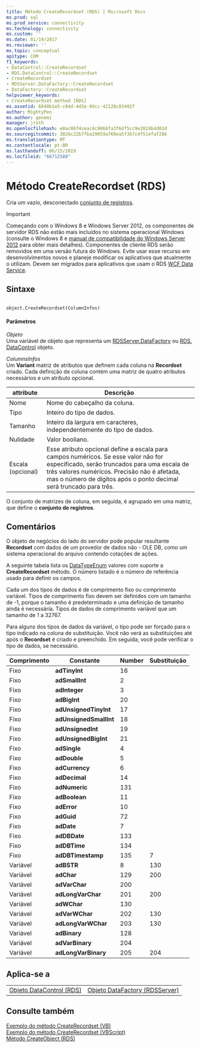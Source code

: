 ```yaml
---
title: Método CreateRecordset (RDS) | Microsoft Docs
ms.prod: sql
ms.prod_service: connectivity
ms.technology: connectivity
ms.custom: ''
ms.date: 01/19/2017
ms.reviewer: ''
ms.topic: conceptual
apitype: COM
f1_keywords:
- DataControl::CreateRecordset
- RDS.DataControl::CreateRecordset
- CreateRecordset
- RDSServer.DataFactory::CreateRecordset
- DataFactory::CreateRecordset
helpviewer_keywords:
- CreateRecordset method [RDS]
ms.assetid: 6840b1e5-c04d-4d3e-9dcc-42128c83492f
author: MightyPen
ms.author: genemi
manager: jroth
ms.openlocfilehash: e0ac86f4ceac4c806bfa3f6df5cc9e2024b4d03d
ms.sourcegitcommit: 3026c22b7fba19059a769ea5f367c4f51efaf286
ms.translationtype: MT
ms.contentlocale: pt-BR
ms.lasthandoff: 06/15/2019
ms.locfileid: "66712588"
---
```

# <a name="createrecordset-method-rds"></a>Método CreateRecordset (RDS)
Cria um vazio, desconectado [conjunto de registros](../../../ado/reference/ado-api/recordset-object-ado.md).  
  
> [!IMPORTANT]
>  Começando com o Windows 8 e Windows Server 2012, os componentes de servidor RDS não estão mais incluídos no sistema operacional Windows (consulte o Windows 8 e [manual de compatibilidade do Windows Server 2012](https://www.microsoft.com/download/details.aspx?id=27416) para obter mais detalhes). Componentes de cliente RDS serão removidos em uma versão futura do Windows. Evite usar esse recurso em desenvolvimentos novos e planeje modificar os aplicativos que atualmente o utilizam. Devem ser migrados para aplicativos que usam o RDS [WCF Data Service](https://go.microsoft.com/fwlink/?LinkId=199565).  
  
## <a name="syntax"></a>Sintaxe  
  
```  
  
object.CreateRecordset(ColumnInfos)  
```  
  
#### <a name="parameters"></a>Parâmetros  
 *Objeto*  
 Uma variável de objeto que representa um [RDSServer.DataFactory](../../../ado/reference/rds-api/datafactory-object-rdsserver.md) ou [RDS. DataControl](../../../ado/reference/rds-api/datacontrol-object-rds.md) objeto.  
  
 *ColumnsInfos*  
 Um **Variant** matriz de atributos que definem cada coluna na **Recordset** criado. Cada definição de coluna contém uma matriz de quatro atributos necessários e um atributo opcional.  
  
|attribute|Descrição|  
|---------------|-----------------|  
|Nome|Nome do cabeçalho da coluna.|  
|Tipo|Inteiro do tipo de dados.|  
|Tamanho|Inteiro da largura em caracteres, independentemente do tipo de dados.|  
|Nulidade|Valor booliano.|  
|Escala (opcional)|Esse atributo opcional define a escala para campos numéricos. Se esse valor não for especificado, serão truncados para uma escala de três valores numéricos. Precisão não é afetada, mas o número de dígitos após o ponto decimal será truncado para três.|  
  
 O conjunto de matrizes de coluna, em seguida, é agrupado em uma matriz, que define o **conjunto de registros**.  
  
## <a name="remarks"></a>Comentários  
 O objeto de negócios do lado do servidor pode popular resultante **Recordset** com dados de um provedor de dados não - OLE DB, como um sistema operacional do arquivo contendo cotações de ações.  
  
 A seguinte tabela lista os [DataTypeEnum](../../../ado/reference/ado-api/datatypeenum.md) valores com suporte a **CreateRecordset** método. O número listado é o número de referência usado para definir os campos.  
  
 Cada um dos tipos de dados é de comprimento fixo ou comprimento variável. Tipos de comprimento fixo devem ser definidos com um tamanho de -1, porque o tamanho é predeterminado e uma definição de tamanho ainda é necessária. Tipos de dados de comprimento variável que um tamanho de 1 a 32767.  
  
 Para alguns dos tipos de dados da variável, o tipo pode ser forçado para o tipo indicado na coluna de substituição. Você não verá as substituições até após o **Recordset** é criado e preenchido. Em seguida, você pode verificar o tipo de dados, se necessário.  
  
|Comprimento|Constante|Number|Substituição|  
|------------|--------------|------------|------------------|  
|Fixo|**adTinyInt**|16||  
|Fixo|**adSmallInt**|2||  
|Fixo|**adInteger**|3||  
|Fixo|**adBigInt**|20||  
|Fixo|**adUnsignedTinyInt**|17||  
|Fixo|**adUnsignedSmallInt**|18||  
|Fixo|**adUnsignedInt**|19||  
|Fixo|**adUnsignedBigInt**|21||  
|Fixo|**adSingle**|4||  
|Fixo|**adDouble**|5||  
|Fixo|**adCurrency**|6||  
|Fixo|**adDecimal**|14||  
|Fixo|**adNumeric**|131||  
|Fixo|**adBoolean**|11||  
|Fixo|**adError**|10||  
|Fixo|**adGuid**|72||  
|Fixo|**adDate**|7||  
|Fixo|**adDBDate**|133||  
|Fixo|**adDBTime**|134||  
|Fixo|**adDBTimestamp**|135|7|  
|Variável|**adBSTR**|8|130|  
|Variável|**adChar**|129|200|  
|Variável|**adVarChar**|200||  
|Variável|**adLongVarChar**|201|200|  
|Variável|**adWChar**|130||  
|Variável|**adVarWChar**|202|130|  
|Variável|**adLongVarWChar**|203|130|  
|Variável|**adBinary**|128||  
|Variável|**adVarBinary**|204||  
|Variável|**adLongVarBinary**|205|204|  
  
## <a name="applies-to"></a>Aplica-se a  
  
|||  
|-|-|  
|[Objeto DataControl (RDS)](../../../ado/reference/rds-api/datacontrol-object-rds.md)|[Objeto DataFactory (RDSServer)](../../../ado/reference/rds-api/datafactory-object-rdsserver.md)|  
  
## <a name="see-also"></a>Consulte também  
 [Exemplo do método CreateRecordset (VB)](../../../ado/reference/ado-api/createrecordset-method-example-vb.md)   
 [Exemplo do método CreateRecordset (VBScript)](../../../ado/reference/rds-api/createrecordset-method-example-vbscript.md)   
 [Método CreateObject (RDS)](../../../ado/reference/rds-api/createobject-method-rds.md)



